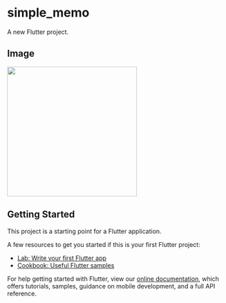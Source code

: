 # simple_memo

A new Flutter project.

## Image 

<img src="https://user-images.githubusercontent.com/92189386/162609624-ecf4983e-cd1e-4038-93f6-1a18a8e34f97.png" width="300">

## Getting Started

This project is a starting point for a Flutter application.

A few resources to get you started if this is your first Flutter project:

- [Lab: Write your first Flutter app](https://flutter.dev/docs/get-started/codelab)
- [Cookbook: Useful Flutter samples](https://flutter.dev/docs/cookbook)

For help getting started with Flutter, view our
[online documentation](https://flutter.dev/docs), which offers tutorials,
samples, guidance on mobile development, and a full API reference.
